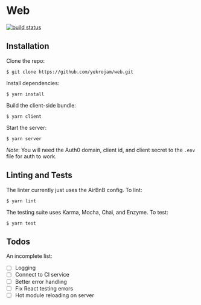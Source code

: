 # Web

[![build status](https://img.shields.io/travis/yekrojam/web/master.svg?style=flat-square)](https://travis-ci.org/yekrojam/web)

## Installation

Clone the repo:
```
$ git clone https://github.com/yekrojam/web.git
```

Install dependencies:
```
$ yarn install
```

Build the client-side bundle:
```
$ yarn client
```

Start the server:
```
$ yarn server
```

*Note*: You will need the Auth0 domain, client id, and client secret to the `.env` file for auth to work.

## Linting and Tests

The linter currently just uses the AirBnB config. To lint:
```
$ yarn lint
```

The testing suite uses Karma, Mocha, Chai, and Enzyme. To test:
```
$ yarn test
```

## Todos
An incomplete list:
- [ ] Logging
- [ ] Connect to CI service
- [ ] Better error handling
- [ ] Fix React testing errors
- [ ] Hot module reloading on server
